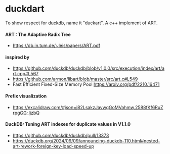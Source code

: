# duckdart
To show respect for [duckdb](https://github.com/duckdb/duckdb), name it "duckart". A c++ implement of ART.

#### ART : The Adaptive Radix Tree
* https://db.in.tum.de/~leis/papers/ART.pdf

#### inspired by 
* https://github.com/duckdb/duckdb/blob/v1.0.0/src/execution/index/art/art.cpp#L567
* https://github.com/armon/libart/blob/master/src/art.c#L549
* Fast Efficient Fixed-Size Memory Pool  https://arxiv.org/pdf/2210.16471

#### Prefix visualization
* https://excalidraw.com/#json=j82LsakzJavwgGoMVahmw,2588fKf6RuZrpgGG-IjzbQ

#### DuckDB: Tuning ART indexes for duplicate values in V1.1.0
* https://github.com/duckdb/duckdb/pull/13373
* https://duckdb.org/2024/09/09/announcing-duckdb-110.html#nested-art-rework-foreign-key-load-speed-up
